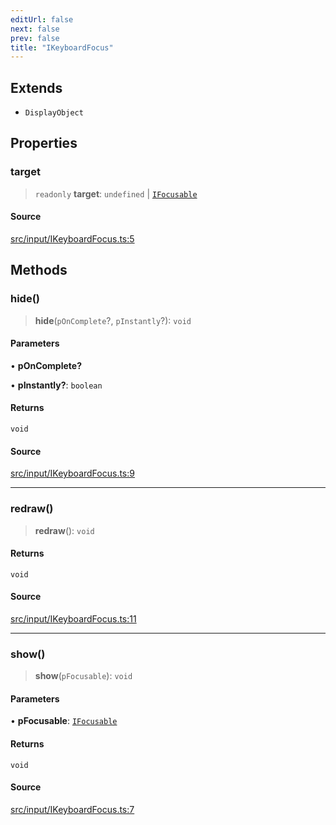 ```yaml
---
editUrl: false
next: false
prev: false
title: "IKeyboardFocus"
---
```


## Extends

- `DisplayObject`

## Properties

### target

> `readonly` **target**: `undefined` \| [`IFocusable`](/api/interfaces/ifocusable/)

#### Source

[src/input/IKeyboardFocus.ts:5](https://github.com/relishinc/dill-pixel/blob/10f512f7f577ca5e74162827f11215b28df5ca97/src/input/IKeyboardFocus.ts#L5)

## Methods

### hide()

> **hide**(`pOnComplete`?, `pInstantly`?): `void`

#### Parameters

• **pOnComplete?**

• **pInstantly?**: `boolean`

#### Returns

`void`

#### Source

[src/input/IKeyboardFocus.ts:9](https://github.com/relishinc/dill-pixel/blob/10f512f7f577ca5e74162827f11215b28df5ca97/src/input/IKeyboardFocus.ts#L9)

***

### redraw()

> **redraw**(): `void`

#### Returns

`void`

#### Source

[src/input/IKeyboardFocus.ts:11](https://github.com/relishinc/dill-pixel/blob/10f512f7f577ca5e74162827f11215b28df5ca97/src/input/IKeyboardFocus.ts#L11)

***

### show()

> **show**(`pFocusable`): `void`

#### Parameters

• **pFocusable**: [`IFocusable`](/api/interfaces/ifocusable/)

#### Returns

`void`

#### Source

[src/input/IKeyboardFocus.ts:7](https://github.com/relishinc/dill-pixel/blob/10f512f7f577ca5e74162827f11215b28df5ca97/src/input/IKeyboardFocus.ts#L7)
